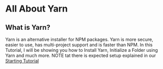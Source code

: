 # All About Yarn

## What is Yarn?

Yarn is an alternative installer for NPM packages. Yarn is more secure, easier to use, has multi-project support and is faster than NPM. In this Tutorial, I will be showing you how to Install Yarn, Initialize a Folder using Yarn and much more. NOTE tat there is expected setup explained in our [Starting Tutorial](start.md)